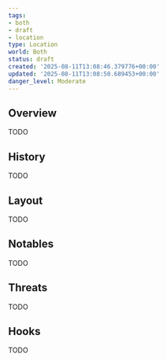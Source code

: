 ```yaml
---
tags:
- both
- draft
- location
type: Location
world: Both
status: draft
created: '2025-08-11T13:08:46.379776+00:00'
updated: '2025-08-11T13:08:50.689453+00:00'
danger_level: Moderate
---
```



## Overview

TODO
## History

TODO
## Layout

TODO
## Notables

TODO
## Threats

TODO
## Hooks

TODO
